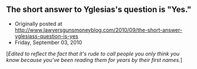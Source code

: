 ## The short answer to Yglesias's question is "Yes."

 * Originally posted at http://www.lawyersgunsmoneyblog.com/2010/09/the-short-answer-yglesiass-question-is-yes
 * Friday, September 03, 2010

[_Edited to reflect the fact that it's rude to call people you only think you know because you've been reading them for years by their first names._]